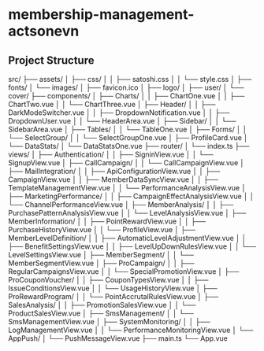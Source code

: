 # membership-management-actsonevn

## Project Structure
src/
├── assets/
│   ├── css/
│   │   ├── satoshi.css
│   │   └── style.css
│   ├── fonts/
│   └── images/
│       ├── favicon.ico
│       ├── logo/
│       ├── user/
│       └── cover/
├── components/
│   ├── Charts/
│   │   ├── ChartOne.vue
│   │   ├── ChartTwo.vue
│   │   └── ChartThree.vue
│   ├── Header/
│   │   ├── DarkModeSwitcher.vue
│   │   ├── DropdownNotification.vue
│   │   ├── DropdownUser.vue
│   │   └── HeaderArea.vue
│   ├── Sidebar/
│   │   └── SidebarArea.vue
│   ├── Tables/
│   │   └── TableOne.vue
│   ├── Forms/
│   │   └── SelectGroup/
│   │       └── SelectGroupOne.vue
│   ├── ProfileCard.vue
│   └── DataStats/
│       └── DataStatsOne.vue
├── router/
│   └── index.ts
├── views/
│   ├── Authentication/
│   │   ├── SigninView.vue
│   │   └── SignupView.vue
│   ├── CallCampaign/
│   │   └── CallCampaignView.vue
│   ├── MailIntegration/
│   │   ├── ApiConfigurationView.vue
│   │   ├── CampaignView.vue
│   │   ├── MemberDataSyncView.vue
│   │   ├── TemplateManagementView.vue
│   │   └── PerformanceAnalysisView.vue
│   ├── MarketingPerformance/
│   │   ├── CampaignEffectAnalysisView.vue
│   │   └── ChannelPerformanceView.vue
│   ├── MemberAnalysis/
│   │   ├── PurchasePatternAnalysisView.vue
│   │   └── LevelAnalysisView.vue
│   ├── MemberInformation/
│   │   ├── PointRewardView.vue
│   │   ├── PurchaseHistoryView.vue
│   │   └── ProfileView.vue
│   ├── MemberLevelDefinition/
│   │   ├── AutomaticLevelAdjustmentView.vue
│   │   ├── BenefitSettingsView.vue
│   │   ├── LevelUpDownRulesView.vue
│   │   └── LevelSettingsView.vue
│   ├── MemberSegment/
│   │   └── MemberSegmentView.vue
│   ├── ProCampaign/
│   │   ├── RegularCampaignsView.vue
│   │   └── SpecialPromotionView.vue
│   ├── ProCouponVoucher/
│   │   ├── CouponTypesView.vue
│   │   ├── IssueConditionsView.vue
│   │   └── UsageHistoryView.vue
│   ├── ProRewardProgram/
│   │   └── PointAccrutalRulesView.vue
│   ├── SalesAnalysis/
│   │   ├── PromotionSalesView.vue
│   │   └── ProductSalesView.vue
│   ├── SmsManagement/
│   │   └── SmsManagementView.vue
│   ├── SystemMonitoring/
│   │   ├── LogManagementView.vue
│   │   └── PerformanceMonitoringView.vue
│   └── AppPush/
│       └── PushMessageView.vue
├── main.ts
└── App.vue
